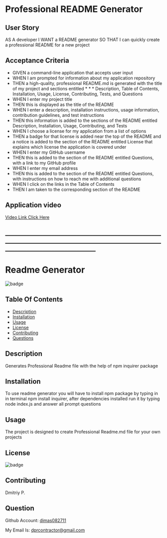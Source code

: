 # Professional README Generator


## User Story 
AS A developer
I WANT a README generator
SO THAT I can quickly create a professional README for a new project


## Acceptance Criteria
* GIVEN a command-line application that accepts user input
* WHEN I am prompted for information about my application repository
* THEN a high-quality, professional README.md is generated with the title of my project and sections entitled * * * Description, Table of Contents, Installation, Usage, License, Contributing, Tests, and Questions
* WHEN I enter my project title
* THEN this is displayed as the title of the README
* WHEN I enter a description, installation instructions, usage information, contribution guidelines, and test instructions
* THEN this information is added to the sections of the README entitled Description, Installation, Usage, Contributing, and Tests
* WHEN I choose a license for my application from a list of options
* THEN a badge for that license is added near the top of the README and a notice is added to the section of the README entitled License that explains which license the application is covered under
* WHEN I enter my GitHub username
* THEN this is added to the section of the README entitled Questions, with a link to my GitHub profile
* WHEN I enter my email address
* THEN this is added to the section of the README entitled Questions, with instructions on how to reach me with additional questions
* WHEN I click on the links in the Table of Contents
* THEN I am taken to the corresponding section of the README


## Application video
[Video Link Click Here](https://drive.google.com/file/d/15qZotiwJYh-9h_9N_Tg9UafGVs1HCw88/view)
 ## _________________________________________________________________________________________________________________________________

 # Readme Generator
![badge](https://img.shields.io/badge/license-MIT-success)

## Table Of Contents
- [Description](#Description)
- [Installation](#Installation)
- [Usage](#Usage)
- [License](#License)
- [Contributing](#Contributing)
- [Questions](#Questions)

## Description
Generates Professional Readme file with the help of npm inquirer package

## Installation
To use readme generator you will have to install npm package by typing in in terminal npm install inquirer, after dependencies installed run it by typing node index.js and answer all prompt questions

## Usage
The project is designed to create Professional Readme.md file for your own projects

## License
![badge](https://img.shields.io/badge/license-MIT-success)

## Contributing
Dmitriy P.

## Question

Github Account: [dimas082711](https://github.com/dimas082711)

My Email Is: dprcontractor@gmail.com

